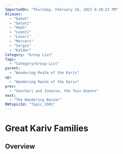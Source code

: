 ```yaml
---
ImportedOn: "Thursday, February 16, 2023 6:10:23 PM"
Aliases:
  - "Dakat"
  - "Galati"
  - "Heph"
  - "Leanti"
  - "Lovari"
  - "Merceri"
  - "Sergin"
  - "Kalder"
Category: "Group List"
Tags:
  - "Category/Group-List"
parent:
  - "Wandering Realm of the Kariv"
up:
  - "Wandering Realm of the Kariv"
prev:
  - "Sanchari and Innessa, the Twin Queens"
next:
  - "The Wandering Bazaar"
RWtopicId: "Topic_1901"
---
```

# Great Kariv Families
## Overview
